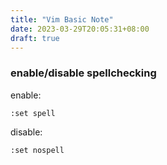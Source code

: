 ```yaml
---
title: "Vim Basic Note"
date: 2023-03-29T20:05:31+08:00
draft: true
---
```


### enable/disable spellchecking
enable:
```
:set spell
```
disable:
```
:set nospell
```









